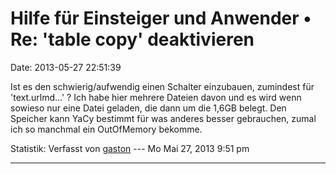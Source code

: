 Hilfe für Einsteiger und Anwender • Re: \'table copy\' deaktivieren
===================================================================

Date: 2013-05-27 22:51:39

Ist es den schwierig/aufwendig einen Schalter einzubauen, zumindest für
\'text.urlmd\...\' ? Ich habe hier mehrere Dateien davon und es wird
wenn sowieso nur eine Datei geladen, die dann um die 1,6GB belegt. Den
Speicher kann YaCy bestimmt für was anderes besser gebrauchen, zumal ich
so manchmal ein OutOfMemory bekomme.

Statistik: Verfasst von
[gaston](http://forum.yacy-websuche.de/memberlist.php?mode=viewprofile&u=918)
--- Mo Mai 27, 2013 9:51 pm

------------------------------------------------------------------------

